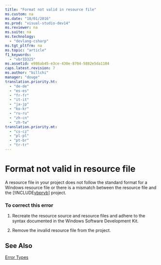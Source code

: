 ```yaml
---
title: "Format not valid in resource file"
ms.custom: na
ms.date: "10/01/2016"
ms.prod: "visual-studio-dev14"
ms.reviewer: na
ms.suite: na
ms.technology: 
  - "devlang-csharp"
ms.tgt_pltfrm: na
ms.topic: "article"
f1_keywords: 
  - "vbrID325"
ms.assetid: e986ab45-e3ce-430e-8704-5882e5da1104
caps.latest.revision: 7
ms.author: "billchi"
manager: "douge"
translation.priority.ht: 
  - "de-de"
  - "es-es"
  - "fr-fr"
  - "it-it"
  - "ja-jp"
  - "ko-kr"
  - "ru-ru"
  - "zh-cn"
  - "zh-tw"
translation.priority.mt: 
  - "cs-cz"
  - "pl-pl"
  - "pt-br"
  - "tr-tr"
---
```

# Format not valid in resource file
A resource file in your project does not follow the standard format for a Windows resource file or there is a mismatch between the resource file and the [!INCLUDE[vbprvb](../VS_debugger/includes/vbprvb_md.md)] project.  
  
### To correct this error  
  
1.  Recreate the resource source and resource files and adhere to the syntax documented in the Windows Software Development Kit.  
  
2.  Remove the invalid resource file from the project.  
  
## See Also  
 [Error Types](../Topic/Error%20Types%20\(Visual%20Basic\).md)
